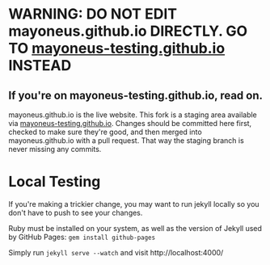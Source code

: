 # WARNING: DO NOT EDIT mayoneus.github.io DIRECTLY. GO TO [mayoneus-testing.github.io](https://github.com/MayOneUs-Testing/mayoneus-testing.github.io/) INSTEAD

## If you're on mayoneus-testing.github.io, read on.

mayoneus.github.io is the live website. This fork is a staging area available via
[mayoneus-testing.github.io](http://mayoneus-testing.github.io). Changes should be 
committed here first, checked to make sure they're good, and then merged into 
mayoneus.github.io with a pull request. That way the staging branch is never 
missing any commits.

Local Testing
=============
If you're making a trickier change, you may want to run jekyll locally so you 
don't have to push to see your changes.

Ruby must be installed on your system, as well as the version of Jekyll used by GitHub Pages: `gem install github-pages`

Simply run `jekyll serve --watch` and visit http://localhost:4000/
